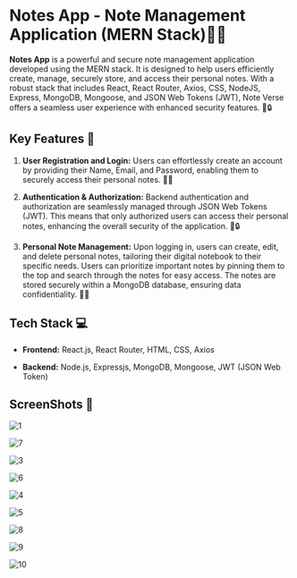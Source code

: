 # Notes App - Note Management Application (MERN Stack)📝🔐

**Notes App** is a powerful and secure note management application developed using the MERN stack. It is designed to help users efficiently create, manage, securely store, and access their personal notes. With a robust stack that includes React, React Router, Axios, CSS, NodeJS, Express, MongoDB, Mongoose, and JSON Web Tokens (JWT), Note Verse offers a seamless user experience with enhanced security features. 🚀🔒

## Key Features 🚀

1. **User Registration and Login:** Users can effortlessly create an account by providing their Name, Email, and Password, enabling them to securely access their personal notes. 👤🔑

2. **Authentication & Authorization:** Backend authentication and authorization are seamlessly managed through JSON Web Tokens (JWT). This means that only authorized users can access their personal notes, enhancing the overall security of the application. 🔑🔒

3. **Personal Note Management:** Upon logging in, users can create, edit, and delete personal notes, tailoring their digital notebook to their specific needs. Users can prioritize important notes by pinning them to the top and search through the notes for easy access. The notes are stored securely within a MongoDB database, ensuring data confidentiality. 📓🔐

## Tech Stack 💻

- **Frontend:** React.js, React Router, HTML, CSS, Axios
  
- **Backend:** Node.js, Expressjs, MongoDB, Mongoose, JWT (JSON Web Token)

## ScreenShots 📸

![1](https://github.com/tugceozz/MERN-Notes-App/assets/114016610/afe100ef-5c6f-4eea-8727-56e34229bd46)

![7](https://github.com/tugceozz/MERN-Notes-App/assets/114016610/8bcadf26-54b6-46c0-bee0-4f05d898d6b6)

![3](https://github.com/tugceozz/MERN-Notes-App/assets/114016610/c6f642c9-d729-4a78-afee-8331f3b7e0d8)

![6](https://github.com/tugceozz/MERN-Notes-App/assets/114016610/81d1ac29-7f53-4bb1-ad0d-1d218b7430ce)

![4](https://github.com/tugceozz/MERN-Notes-App/assets/114016610/055b11f3-c014-4d0e-90d6-0c8d9de64956)

![5](https://github.com/tugceozz/MERN-Notes-App/assets/114016610/a1c104a6-1bd1-47b9-9a1b-c4869da3b78d)

![8](https://github.com/tugceozz/MERN-Notes-App/assets/114016610/bf3e863d-7181-48be-a4a2-695edaa6a5ff)

![9](https://github.com/tugceozz/MERN-Notes-App/assets/114016610/5b9e1163-0be3-4824-a93c-fefcb18aeaec)

![10](https://github.com/tugceozz/MERN-Notes-App/assets/114016610/23663542-447f-498d-93a9-464f220ef681)
